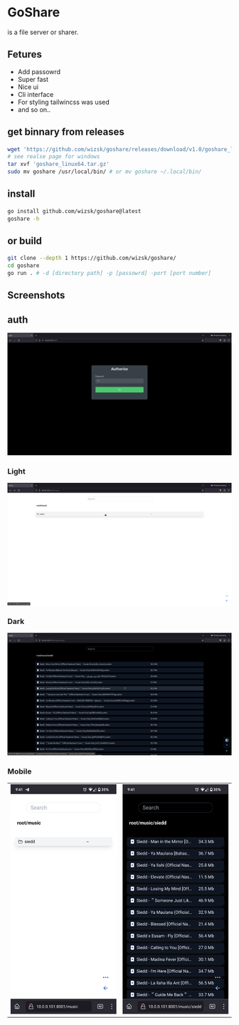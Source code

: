 # GoShare

is a file server or sharer.

## Fetures

- Add passowrd
- Super fast
- Nice ui
- Cli interface
- For styling tailwincss was used
- and so on..

## get binnary from releases

```bash
wget 'https://github.com/wizsk/goshare/releases/download/v1.0/goshare_linux64.tar.gz'
# see realse page for windows
tar xvf 'goshare_linux64.tar.gz'
sudo mv goshare /usr/local/bin/ # or mv goshare ~/.local/bin/
```

## install

```bash
go install github.com/wizsk/goshare@latest
goshare -h
```

## or build

```bash
git clone --depth 1 https://github.com/wizsk/goshare/
cd goshare
go run . # -d [directory path] -p [passowrd] -port [port number]
```

## Screenshots

## auth

![auth](/assets/ss/desktop-auth.png)

### Light

![light](/assets/ss/desktop-li.png)

### Dark

![dark](/assets/ss/desktop-da.png)

### Mobile

<table>
  <tr>
    <td> <img src="./assets/ss/m-li.png"  alt="1"></td>
    <td><img src="./assets/ss/m-da.png" alt="2"></td>
   </tr> 
  </tr>
</table>
